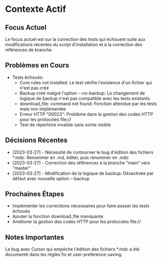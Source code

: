 # Contexte Actif

## Focus Actuel
Le focus actuel est sur la correction des tests qui échouent suite aux modifications récentes du script d'installation et à la correction des références de branche.

## Problèmes en Cours
- Tests échoués:
  - Core rules not installed: Le test vérifie l'existence d'un fichier qui n'est pas créé
  - Backup créé malgré l'option --no-backup: Le changement de logique de backup n'est pas compatible avec les tests existants
  - download_file: command not found: Fonction attendue par les tests mais non implémentée
  - Erreur HTTP "00023": Problème dans la gestion des codes HTTP pour les protocoles file://
  - Test de répertoire invalide sans sortie visible

## Décisions Récentes
- [2023-03-27] - Nécessité de contourner le bug d'édition des fichiers *.mdc: Renommer en .md, éditer, puis renommer en .mdc
- [2023-03-27] - Correction des références à la branche "main" vers "master"
- [2023-03-27] - Modification de la logique de backup: Désactivée par défaut avec nouvelle option --backup

## Prochaines Étapes
- Implémenter les corrections nécessaires pour faire passer les tests échoués
- Ajouter la fonction download_file manquante
- Améliorer la gestion des codes HTTP pour les protocoles file://

## Notes Importantes
Le bug avec Cursor qui empêche l'édition des fichiers *.mdc a été documenté dans les règles fix et user-preference-saving. 
